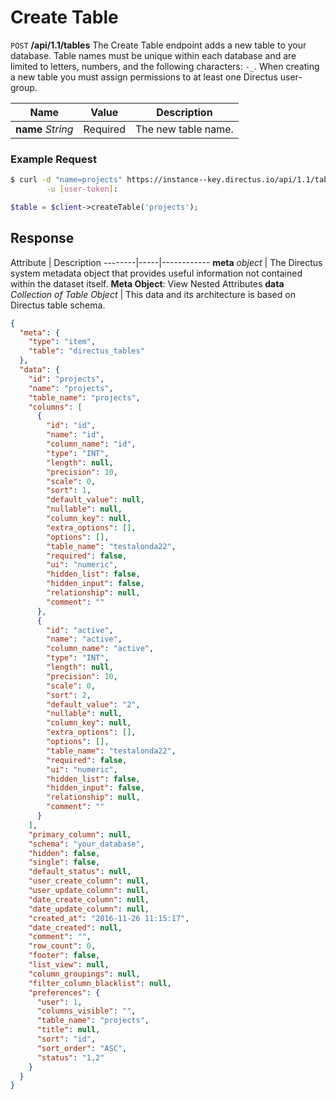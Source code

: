 # Create Table



<span class="request">`POST` **/api/1.1/tables**</span>
<span class="description">The Create Table endpoint adds a new table to your database. Table names must be unique within each database and are limited to letters, numbers, and the following characters: `-_`. When creating a new table you must assign permissions to at least one Directus user-group.</span>

<span class="arguments">Name</span> | Value | Description
------------------ | ---------------------------------------- | -------------------
**name** _String_  |  <span class="required">Required</span>  |  The new table name.

### Example Request

```bash
$ curl -d "name=projects" https://instance--key.directus.io/api/1.1/tables \
        -u [user-token]:
```

```php
$table = $client->createTable('projects');
```

## Response

<span class="attributes">Attribute</span> | Description
--------|-----|------------
**meta** _object_ | The Directus system metadata object that provides useful information not contained within the dataset itself. <a class="object">**Meta Object**: View Nested Attributes</a>
<span class="custom">**data**</span> _Collection of Table Object_ | <span class="custom">This data and its architecture is based on Directus table schema.</span>


```json
{
  "meta": {
    "type": "item",
    "table": "directus_tables"
  },
  "data": {
    "id": "projects",
    "name": "projects",
    "table_name": "projects",
    "columns": [
      {
        "id": "id",
        "name": "id",
        "column_name": "id",
        "type": "INT",
        "length": null,
        "precision": 10,
        "scale": 0,
        "sort": 1,
        "default_value": null,
        "nullable": null,
        "column_key": null,
        "extra_options": [],
        "options": [],
        "table_name": "testalonda22",
        "required": false,
        "ui": "numeric",
        "hidden_list": false,
        "hidden_input": false,
        "relationship": null,
        "comment": ""
      },
      {
        "id": "active",
        "name": "active",
        "column_name": "active",
        "type": "INT",
        "length": null,
        "precision": 10,
        "scale": 0,
        "sort": 2,
        "default_value": "2",
        "nullable": null,
        "column_key": null,
        "extra_options": [],
        "options": [],
        "table_name": "testalonda22",
        "required": false,
        "ui": "numeric",
        "hidden_list": false,
        "hidden_input": false,
        "relationship": null,
        "comment": ""
      }
    ],
    "primary_column": null,
    "schema": "your_database",
    "hidden": false,
    "single": false,
    "default_status": null,
    "user_create_column": null,
    "user_update_column": null,
    "date_create_column": null,
    "date_update_column": null,
    "created_at": "2016-11-26 11:15:17",
    "date_created": null,
    "comment": "",
    "row_count": 0,
    "footer": false,
    "list_view": null,
    "column_groupings": null,
    "filter_column_blacklist": null,
    "preferences": {
      "user": 1,
      "columns_visible": "",
      "table_name": "projects",
      "title": null,
      "sort": "id",
      "sort_order": "ASC",
      "status": "1,2"
    }
  }
}
```
